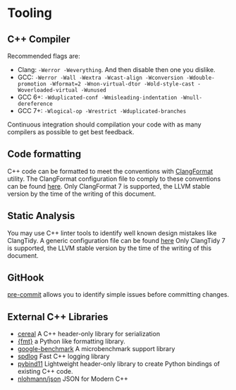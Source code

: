 # Tooling

## C++ Compiler

Recommended flags are:

* Clang: `-Werror -Weverything`. And then disable then one you dislike.
* GCC: `-Werror -Wall -Wextra -Wcast-align -Wconversion -Wdouble-promotion -Wformat=2 -Wnon-virtual-dtor -Wold-style-cast -Woverloaded-virtual -Wunused`
* GCC 6+: `-Wduplicated-conf -Wmisleading-indentation -Wnull-dereference`
* GCC 7+: `-Wlogical-op -Wrestrict -Wduplicated-branches`

Continuous integration should compilation your code with as many compilers as possible to get best feedback.

## Code formatting

C++ code can be formatted to meet the conventions with
[ClangFormat](https://releases.llvm.org/7.0.0/tools/clang/docs/ClangFormat.html) utility.
The ClangFormat configuration file to comply to these conventions can be found [here](./.clang-format).
Only ClangFormat 7 is supported, the LLVM stable version by the time
of the writing of this document.

## Static Analysis

You may use C++ linter tools to identify well known design mistakes like ClangTidy. A generic
configuration file can be found
[here](./.clang-tidy)
Only ClangTidy 7 is supported, the LLVM stable
version by the time of the writing of this document.

## GitHook

[pre-commit](https://pre-commit.com/) allows
you to identify simple issues before committing
changes.

## External C++ Libraries

* [cereal](https://github.com/USCiLab/cereal)
  A C++ header-only library for serialization
* [{fmt}](https://github.com/fmtlib/fmt) a Python like formatting library.
* [google-benchmark](https://github.com/google/benchmark) A microbenchmark support library
* [spdlog](https://github.com/gabime/spdlog)
  Fast C++ logging library
* [pybind11](https://github.com/pybind/pybind11)
  Lightweight header-only library to create Python bindings of existing C++ code.
* [nlohmann/json](https://github.com/nlohmann/json) JSON for Modern C++
